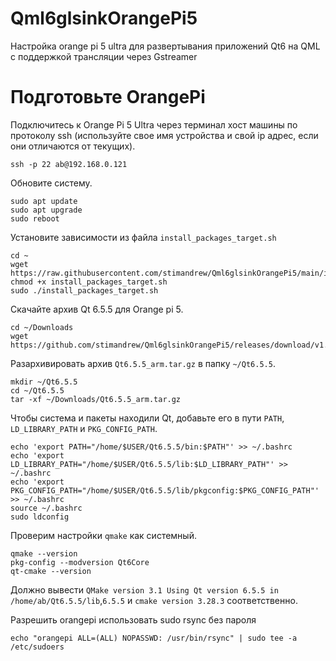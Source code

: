 # Qml6glsinkOrangePi5
Настройка orange pi 5 ultra для развертывания приложений Qt6 на QML с поддержкой трансляции через Gstreamer

# Подготовьте OrangePi
Подключитесь к Orange Pi 5 Ultra через терминал хост машины по протоколу ssh (используйте свое имя устройства и свой ip адрес, если они отличаются от текущих).
```
ssh -p 22 ab@192.168.0.121
```
Обновите систему.
```
sudo apt update
sudo apt upgrade
sudo reboot
```
Установите зависимости из файла ```install_packages_target.sh```
```
cd ~
wget https://raw.githubusercontent.com/stimandrew/Qml6glsinkOrangePi5/main/install_packages_target.sh
chmod +x install_packages_target.sh
sudo ./install_packages_target.sh
```
Скачайте архив Qt 6.5.5 для Orange pi 5.
```
cd ~/Downloads
wget https://github.com/stimandrew/Qml6glsinkOrangePi5/releases/download/v1.0.0/Qt6.5.5_arm.tar.gz
```
Разархивировать архив ```Qt6.5.5_arm.tar.gz``` в папку ```~/Qt6.5.5```.
```
mkdir ~/Qt6.5.5
cd ~/Qt6.5.5
tar -xf ~/Downloads/Qt6.5.5_arm.tar.gz
```
Чтобы система и пакеты находили Qt, добавьте его в пути ```PATH```, ```LD_LIBRARY_PATH``` и ```PKG_CONFIG_PATH```.
```
echo 'export PATH="/home/$USER/Qt6.5.5/bin:$PATH"' >> ~/.bashrc
echo 'export LD_LIBRARY_PATH="/home/$USER/Qt6.5.5/lib:$LD_LIBRARY_PATH"' >> ~/.bashrc
echo 'export PKG_CONFIG_PATH="/home/$USER/Qt6.5.5/lib/pkgconfig:$PKG_CONFIG_PATH"' >> ~/.bashrc
source ~/.bashrc
sudo ldconfig
```
Проверим настройки ```qmake``` как системный.
```
qmake --version
pkg-config --modversion Qt6Core
qt-cmake --version
```
Должно вывести ```QMake version 3.1 Using Qt version 6.5.5 in /home/ab/Qt6.5.5/lib```,```6.5.5``` и ```cmake version 3.28.3``` соответственно.

Разрешить orangepi использовать sudo rsync без пароля
```
echo "orangepi ALL=(ALL) NOPASSWD: /usr/bin/rsync" | sudo tee -a /etc/sudoers
```
